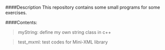 ####Description
This repository contains some small programs for some exercises.

####Contents:
>myString: define my own string class in c++

>test_mxml: test codes for Mini-XML library
